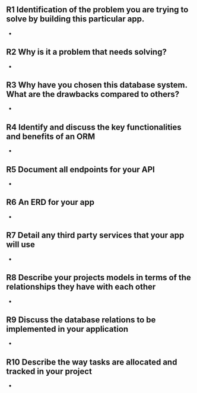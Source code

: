 ## R1 Identification of the problem you are trying to solve by building this particular app.
- 

## R2 Why is it a problem that needs solving?
- 

## R3 Why have you chosen this database system. What are the drawbacks compared to others?
- 

## R4 Identify and discuss the key functionalities and benefits of an ORM
- 

## R5 Document all endpoints for your API
- 

## R6 An ERD for your app
- 

## R7 Detail any third party services that your app will use
- 

## R8 Describe your projects models in terms of the relationships they have with each other
- 

## R9 Discuss the database relations to be implemented in your application
- 

## R10 Describe the way tasks are allocated and tracked in your project 
- 